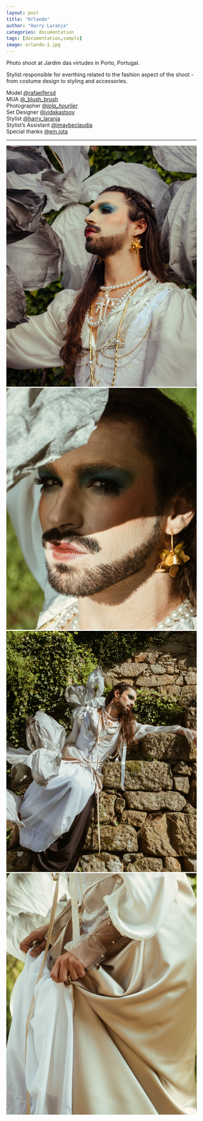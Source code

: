 ```yaml
---
layout: post
title: "Orlando"
author: "Harry Laranja"
categories: documentation
tags: [documentation,sample]
image: orlando-1.jpg
---
```


Photo shoot at Jardim das virtudes in Porto, Portugal.

Stylist responsible for everthing related to the fashion aspect of the shoot - from costume design to styling and accessories.

Model [@rafaelferxd]()  
MUA [@_blush_brush]()  
Photographer [@_lola_hourlier_]()  
Set Designer [@vidakastsoy]()  
Stylist [@harry_laranja]()  
Stylist’s Assistant [@imaybeclaudia]()  
Special thanks [@em.jota]()     

-----

![Orlando 2](/assets/img/orlando-2.jpg)
![Orlando 3](/assets/img/orlando-3.jpg)
![Orlando 4](/assets/img/orlando-4.jpg)
![Orlando 5](/assets/img/orlando-5.jpg)
